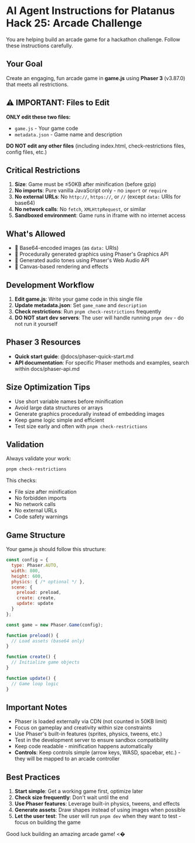 # AI Agent Instructions for Platanus Hack 25: Arcade Challenge

You are helping build an arcade game for a hackathon challenge. Follow these instructions carefully.

## Your Goal

Create an engaging, fun arcade game in **game.js** using **Phaser 3** (v3.87.0) that meets all restrictions.

## ⚠️ IMPORTANT: Files to Edit

**ONLY edit these two files:**
- `game.js` - Your game code
- `metadata.json` - Game name and description

**DO NOT edit any other files** (including index.html, check-restrictions files, config files, etc.)

## Critical Restrictions

1. **Size**: Game must be ≤50KB after minification (before gzip)
2. **No imports**: Pure vanilla JavaScript only - no `import` or `require`
3. **No external URLs**: No `http://`, `https://`, or `//` (except `data:` URIs for base64)
4. **No network calls**: No `fetch`, `XMLHttpRequest`, or similar
5. **Sandboxed environment**: Game runs in iframe with no internet access

## What's Allowed

-  Base64-encoded images (as `data:` URIs)
-  Procedurally generated graphics using Phaser's Graphics API
-  Generated audio tones using Phaser's Web Audio API
-  Canvas-based rendering and effects

## Development Workflow

1. **Edit game.js**: Write your game code in this single file
2. **Update metadata.json**: Set `game_name` and `description`
3. **Check restrictions**: Run `pnpm check-restrictions` frequently
4. **DO NOT start dev servers**: The user will handle running `pnpm dev` - do not run it yourself

## Phaser 3 Resources

- **Quick start guide**: @docs/phaser-quick-start.md
- **API documentation**: For specific Phaser methods and examples, search within docs/phaser-api.md

## Size Optimization Tips

- Use short variable names before minification
- Avoid large data structures or arrays
- Generate graphics procedurally instead of embedding images
- Keep game logic simple and efficient
- Test size early and often with `pnpm check-restrictions`

## Validation

Always validate your work:
```bash
pnpm check-restrictions
```

This checks:
- File size after minification
- No forbidden imports
- No network calls
- No external URLs
- Code safety warnings

## Game Structure

Your game.js should follow this structure:

```javascript
const config = {
  type: Phaser.AUTO,
  width: 800,
  height: 600,
  physics: { /* optional */ },
  scene: {
    preload: preload,
    create: create,
    update: update
  }
};

const game = new Phaser.Game(config);

function preload() {
  // Load assets (base64 only)
}

function create() {
  // Initialize game objects
}

function update() {
  // Game loop logic
}
```

## Important Notes

- Phaser is loaded externally via CDN (not counted in 50KB limit)
- Focus on gameplay and creativity within size constraints
- Use Phaser's built-in features (sprites, physics, tweens, etc.)
- Test in the development server to ensure sandbox compatibility
- Keep code readable - minification happens automatically
- **Controls**: Keep controls simple (arrow keys, WASD, spacebar, etc.) - they will be mapped to an arcade controller

## Best Practices

1. **Start simple**: Get a working game first, optimize later
2. **Check size frequently**: Don't wait until the end
3. **Use Phaser features**: Leverage built-in physics, tweens, and effects
4. **Generate assets**: Draw shapes instead of using images when possible
5. **Let the user test**: The user will run `pnpm dev` when they want to test - focus on building the game

Good luck building an amazing arcade game! <�